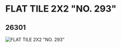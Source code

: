 # FLAT TILE 2X2 "NO. 293"
## 26301
![FLAT TILE 2X2 "NO. 293"](https://lc-www-live-s.legocdn.com/media/bricks/5/2/6147310.jpg)